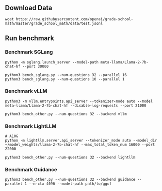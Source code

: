 ## Download Data
```
wget https://raw.githubusercontent.com/openai/grade-school-math/master/grade_school_math/data/test.jsonl
```

## Run benchmark

### Benchmark SGLang
```
python -m sglang.launch_server --model-path meta-llama/Llama-2-7b-chat-hf --port 30000
```

```
python3 bench_sglang.py --num-questions 32 --parallel 16
python3 bench_sglang.py --num-questions 10 --parallel 1
```


### Benchmark vLLM
```
python3 -m vllm.entrypoints.api_server --tokenizer-mode auto --model meta-llama/Llama-2-7b-chat-hf --disable-log-requests --port 21000
```

```
python3 bench_other.py --num-questions 32 --backend vllm
```


### Benchmark LightLLM
```
# A10G
python -m lightllm.server.api_server --tokenizer_mode auto --model_dir ~/model_weights/llama-2-7b-chat-hf --max_total_token_num 16000 --port 22000
```

```
python3 bench_other.py --num-questions 32 --backend lightllm
```


### Benchmark Guidance
```
python3 bench_other.py --num-questions 32 --backend guidance --parallel 1 --n-ctx 4096 --model-path path/to/gguf
```
